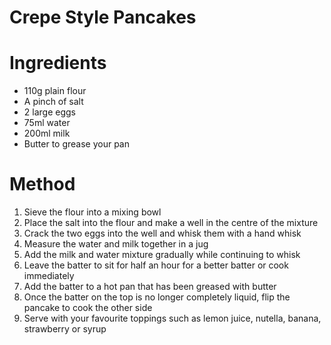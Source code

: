 # Crepe Style Pancakes

Ingredients
===========
- 110g plain flour
- A pinch of salt
- 2 large eggs
- 75ml water
- 200ml milk
- Butter to grease your pan

Method
======
1. Sieve the flour into a mixing bowl
2. Place the salt into the flour and make a well in the centre of the mixture
3. Crack the two eggs into the well and whisk them with a hand whisk
4. Measure the water and milk together in a jug
5. Add the milk and water mixture gradually while continuing to whisk
6. Leave the batter to sit for half an hour for a better batter or cook immediately
7. Add the batter to a hot pan that has been greased with butter
8. Once the batter on the top is no longer completely liquid, flip the pancake to cook the other side
9. Serve with your favourite toppings such as lemon juice, nutella, banana, strawberry or syrup
